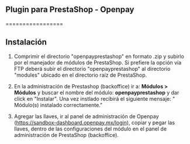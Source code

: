 ## Plugin para PrestaShop - Openpay

=================

## Instalación

1. Comprimir el directorio "openpayprestashop" en formato .zip y subirlo por el manejador de módulos de PrestaShop. Si prefiere la opción vía FTP deberá subir el directorio "openpayprestashop" al directorio "modules" ubicado en el directorio raíz de PrestaShop.

2. En la administración de Prestashop (backoffice) ir a: **Módulos > Módulos** y buscar el nombre del módulo: **openpayprestashop** y dar click en "Instalar". Una vez instlado recibirá el siguiente mensaje: " Módulo(s) instalado correctamente."

3. Agregar las llaves, ir al panel de administración de Openpay (https://sandbox-dashboard.openpay.mx/login), copiar y pegar las llaves, dentro de las configuraciones del módulo en el panel de administración de PrestaShop (backoffice).


